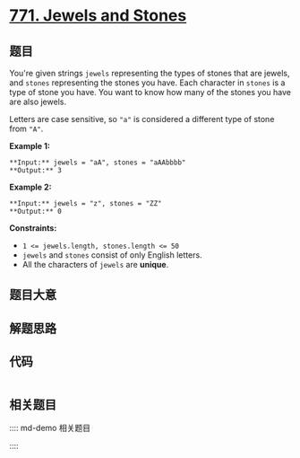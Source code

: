 # [771. Jewels and Stones](https://leetcode.com/problems/jewels-and-stones)

## 题目

You're given strings `jewels` representing the types of stones that are
jewels, and `stones` representing the stones you have. Each character in
`stones` is a type of stone you have. You want to know how many of the stones
you have are also jewels.

Letters are case sensitive, so `"a"` is considered a different type of stone
from `"A"`.



**Example 1:**

    
    
    **Input:** jewels = "aA", stones = "aAAbbbb"
    **Output:** 3
    

**Example 2:**

    
    
    **Input:** jewels = "z", stones = "ZZ"
    **Output:** 0
    



**Constraints:**

  * `1 <= jewels.length, stones.length <= 50`
  * `jewels` and `stones` consist of only English letters.
  * All the characters of `jewels` are **unique**.


## 题目大意

## 解题思路

## 代码

```javascript

```

## 相关题目

:::: md-demo 相关题目

::::
